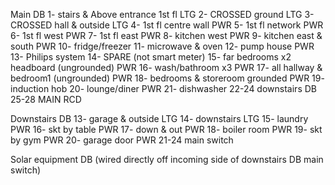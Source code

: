 Main DB
1- stairs & Above entrance 1st fl LTG
2- CROSSED ground LTG
3- CROSSED hall & outside LTG
4- 1st fl centre wall PWR
5- 1st fl network PWR
6- 1st fl west PWR
7- 1st fl east PWR
8- kitchen west PWR
9- kitchen east & south PWR
10- fridge/freezer 
11- microwave & oven
12- pump house PWR
13- Philips system 
14- SPARE (not smart meter)
15- far bedrooms x2 headboard (ungrounded) PWR
16- wash/bathroom x3 PWR
17- all hallway & bedroom1 (ungrounded) PWR
18- bedrooms & storeroom grounded PWR
19- induction hob
20- lounge/diner PWR
21- dishwasher 
22-24 downstairs DB
25-28 MAIN RCD


Downstairs DB
13- garage & outside LTG 
14- downstairs LTG 
15- laundry PWR
16- skt by table PWR
17- down & out PWR
18- boiler room PWR
19- skt by gym PWR
20- garage door PWR
21-24 main switch 

Solar equipment DB
(wired directly off incoming side of downstairs DB main switch)

